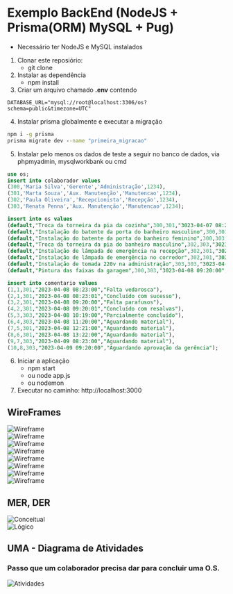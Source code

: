 # Exemplo BackEnd (NodeJS + Prisma(ORM) MySQL + Pug)
* Necessário ter NodeJS e MySQL instalados
1. Clonar este reposiório:
    - git clone
2. Instalar as dependência
    - npm install
3. Criar um arquivo chamado **.env** contendo
```env
DATABASE_URL="mysql://root@localhost:3306/os?schema=public&timezone=UTC"
```
4. Instalar prisma globalmente e executar a migração
```cmd
npm i -g prisma
prisma migrate dev --name "primeira_migracao"
```
5. Instalar pelo menos os dados de teste a seguir no banco de dados, via phpmyadmin, mysqlworkbank ou cmd
```sql
use os;
insert into colaborador values
(300,'Maria Silva','Gerente','Administração',1234),
(301,'Marta Souza','Aux. Manutenção','Manutencao',1234),
(302,'Paula Oliveira','Recepcionista','Recepção',1234),
(303,'Renata Penna','Aux. Manutenção','Manutencao',1234);

insert into os values
(default,"Troca da torneira da pia da cozinha",300,301,"3023-04-07 08:23:00","3023-04-08 08:23:00"),
(default,"Instalação do batente da porta do banheiro masculino",300,301,"3023-04-07 09:20:00","3023-04-08 09:20:00"),
(default,"Instalação do batente da porta do banheiro feminino",300,303,"3023-04-07 10:19:00","3023-04-08 10:19:00"),
(default,"Troca da torneira da pia do banheiro masculino",302,303,"3023-04-07 11:22:00",null),
(default,"Instalação de lâmpada de emergência na recepção",302,301,"3023-04-07 12:23:00",null),
(default,"Instalação de lâmpada de emergência no corredor",302,301,"3023-04-07 13:24:00",null),
(default,"Instalação de tomada 220v na administração",303,303,"3023-04-08 08:23:00",null),
(default,"Pintura das faixas da garagem",300,303,"3023-04-08 09:20:00",null);

insert into comentario values
(1,1,301,"2023-04-08 08:23:00","Falta vedarosca"),
(2,1,301,"2023-04-08 08:23:01","Concluído com sucesso"),
(3,2,301,"2023-04-08 09:20:00","Falta parafusos"),
(4,2,301,"2023-04-08 09:20:01","Concluído com resalvas"),
(5,3,303,"2023-04-08 10:19:00","Parcialmente concluído"),
(6,4,303,"2023-04-08 11:20:00","Aguardando material"),
(7,5,301,"2023-04-08 12:21:00","Aguardando material"),
(8,6,301,"2023-04-08 13:22:00","Aguardando material"),
(9,7,303,"2023-04-09 08:23:00","Aguardando material"),
(10,8,303,"2023-04-09 09:20:00","Aguardando aprovação da gerência");
```
6. Iniciar a aplicação
    - npm start
    - ou node app.js
    - ou nodemon
7. Executar no caminho: http://localhost:3000<br>

## WireFrames
![Wireframe](../../01-proj/aula15/wireframe1.png)<br>
![Wireframe](../../01-proj/aula15/wireframe2.png)<br>
![Wireframe](../../01-proj/aula15/wireframe3.png)<br>
![Wireframe](../../01-proj/aula15/wireframe4.png)<br>
![Wireframe](../../01-proj/aula15/wireframe5.png)<br>
![Wireframe](../../01-proj/aula15/wireframe6.png)<br>
![Wireframe](../../01-proj/aula15/wireframe7.png)<br>
![Wireframe](../../01-proj/aula15/wireframe8.png)<br>
## MER, DER
![Conceitual](../../01-proj/aula15/os/docs/der-conceitual.png)<br>
![Lógico](.../../01-proj/aula15/os/docs/der-logico.png)<br>
## UMA - Diagrama de Atividades
### Passo que um colaborador precisa dar para concluir uma O.S.
![Atividades](../../01-proj/aula15/os/docs/uml-atividades.png)<br>